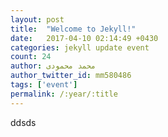 ```yaml
---
layout: post
title:  "Welcome to Jekyll!"
date:   2017-04-10 02:14:49 +0430
categories: jekyll update event
count: 24
author: محمد محمودی
author_twitter_id: mm580486
tags: ['event']
permalink: /:year/:title
---
```

ddsds
